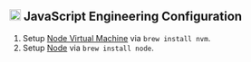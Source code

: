 ## <img src="https://cdn.rawgit.com/chrishough/my-public-data/master/my-configurations/rubyonrails.svg" height="20"> JavaScript Engineering Configuration

1. Setup [Node Virtual Machine](https://github.com/creationix/nvm) via `brew install nvm`.
2. Setup [Node](https://nodejs.org/en/) via `brew install node`.
